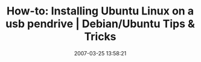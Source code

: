 ---
date: 2007-03-25 13:58:21
link:
  source: delicious
  source_url: https://del.icio.us/roytang
  text: 'How-to: Installing Ubuntu Linux on a usb pendrive | Debian/Ubuntu Tips &
    Tricks'
  url: http://www.debuntu.org/how-to-install-ubuntu-linux-on-usb-bar
slug: how-to-installing-ubuntu-linux-on-a-usb-pendrive-debian-ubuntu-tips-tricks
source: delicious
tags:
- howto
- linux
- usb
- broken-link
title: 'How-to: Installing Ubuntu Linux on a usb pendrive | Debian/Ubuntu Tips & Tricks'
---